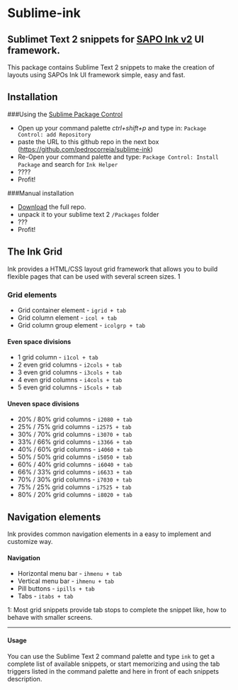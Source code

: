 # Sublime-ink

## Sublimet Text 2 snippets for [SAPO Ink v2](http://ink.sapo.pt) UI framework.

This package contains Sublime Text 2 snippets to make the creation of layouts using SAPOs Ink UI framework simple, easy and fast.

## Installation

###Using the [Sublime Package Control](http://wbond.net/sublime_packages/package_control)

- Open up your command palette *ctrl+shift+p* and type in: `Package Control: add Repository`
- paste the URL to this github repo in the next box (https://github.com/pedrocorreia/sublime-ink)
- Re-Open your command palette and type: `Package Control: Install Package` and search for `Ink Helper`
- ????
- Profit!

###Manual installation
- [Download](https://github.com/pedrocorreia/sublime-ink/archive/develop.zip) the full repo.
- unpack it to your sublime text 2 `/Packages` folder
- ???
- Profit!

## The Ink Grid
Ink provides a HTML/CSS layout grid framework that allows you to build flexible pages that can be used with several screen sizes. 1

### Grid elements
* Grid container element - `igrid + tab`
* Grid column element - `icol + tab`
* Grid column group element - `icolgrp + tab`

#### Even space divisions
* 1 grid column - `i1col + tab`
* 2 even grid columns - `i2cols + tab`
* 3 even grid columns - `i3cols + tab`
* 4 even grid columns - `i4cols + tab`
* 5 even grid columns - `i5cols + tab`

#### Uneven space divisions
* 20% / 80% grid columns - `i2080 + tab`
* 25% / 75% grid columns - `i2575 + tab`
* 30% / 70% grid columns - `i3070 + tab`
* 33% / 66% grid columns - `i3366 + tab`
* 40% / 60% grid columns - `i4060 + tab`
* 50% / 50% grid columns - `i5050 + tab`
* 60% / 40% grid columns - `i6040 + tab`
* 66% / 33% grid columns - `i6633 + tab`
* 70% / 30% grid columns - `i7030 + tab`
* 75% / 25% grid columns - `i7525 + tab`
* 80% / 20% grid columns - `i8020 + tab`

## Navigation elements
Ink provides common navigation elements in a easy to implement and customize way.

#### Navigation
* Horizontal menu bar - `ihmenu + tab`
* Vertical menu bar - `ihmenu + tab`
* Pill buttons - `ipills + tab`
* Tabs - `itabs + tab`

1: Most grid snippets provide tab stops to complete the snippet like, how to behave with smaller screens.

---

#### Usage
You can use the Sublime Text 2 command palette and type `ink` to get a complete list of available snippets, or start memorizing and using the tab triggers listed in the command palette and here in front of each snippets description.
